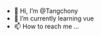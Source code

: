 - 👋 Hi, I’m @Tangchony
- 🌱 I’m currently learning vue
- 📫 How to reach me ...

<!---
TANGYICONG/TANGYICONG is a ✨ special ✨ repository because its `README.md` (this file) appears on your GitHub profile.
You can click the Preview link to take a look at your changes.
--->
